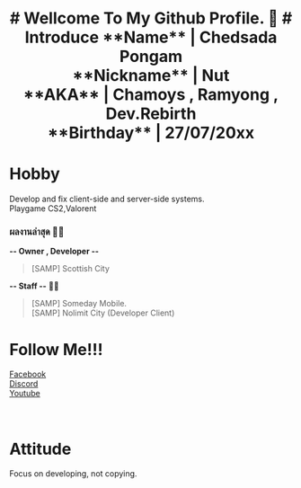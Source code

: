 <h1 align="center"># Wellcome To My Github Profile. 👋
# Introduce
**Name** | Chedsada Pongam<br>
**Nickname** | Nut<br>
**AKA** | Chamoys , Ramyong , Dev.Rebirth<br>
**Birthday** | 27/07/20xx

# **Hobby**
Develop and fix client-side and server-side systems.<br>
Playgame CS2,Valorent

### ผลงานล่าสุด 🌸🌸<br>
**-- Owner , Developer --** 
> [SAMP] Scottish City<br>

**-- Staff --** 🌸🌸
> [SAMP] Someday Mobile.<br>
> [SAMP] Nolimit City (Developer Client)

# Follow Me!!!
[Facebook](https://www.facebook.com/phtgrapher.official)<br>
[Discord](https://discord.gg/vvGmKQYNS2)<br>
[Youtube](https://www.youtube.com/channel/UCYCddxi1qNIKON2a8Gi07-A)<br>
<br>
<br>
# Attitude
Focus on developing, not copying.



<!--
**ChamoyZ/ChamoyZ** is a ✨ _special_ ✨ repository because its `README.md` (this file) appears on your GitHub profile.

Here are some ideas to get you started:

- 🔭 I’m currently working on ...
- 🌱 I’m currently learning ...
- 👯 I’m looking to collaborate on ...
- 🤔 I’m looking for help with ...
- 💬 Ask me about ...
- 📫 How to reach me: ...
- 😄 Pronouns: ...
- ⚡ Fun fact: ...
-->
